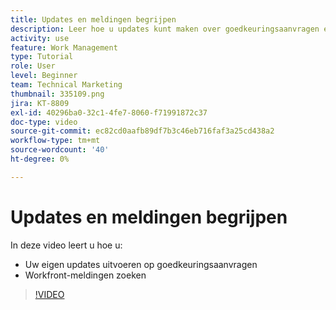 ```yaml
---
title: Updates en meldingen begrijpen
description: Leer hoe u updates kunt maken over goedkeuringsaanvragen en hoe u meldingen kunt vinden in Workfront.
activity: use
feature: Work Management
type: Tutorial
role: User
level: Beginner
team: Technical Marketing
thumbnail: 335109.png
jira: KT-8809
exl-id: 40296ba0-32c1-4fe7-8060-f71991872c37
doc-type: video
source-git-commit: ec82cd0aafb89df7b3c46eb716faf3a25cd438a2
workflow-type: tm+mt
source-wordcount: '40'
ht-degree: 0%

---
```


# Updates en meldingen begrijpen

In deze video leert u hoe u:

* Uw eigen updates uitvoeren op goedkeuringsaanvragen
* Workfront-meldingen zoeken

>[!VIDEO](https://video.tv.adobe.com/v/335109/?quality=12&learn=on)

<!---
learn more URLS
Tag others on updates
Update work
--->
